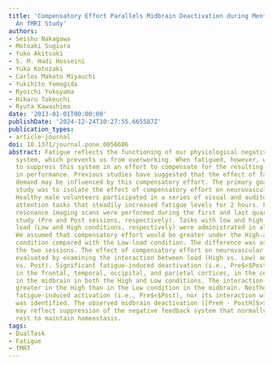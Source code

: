 ```yaml
---
title: 'Compensatory Effort Parallels Midbrain Deactivation during Mental Fatigue:
  An fMRI Study'
authors:
- Seishu Nakagawa
- Motoaki Sugiura
- Yuko Akitsuki
- S. M. Hadi Hosseini
- Yuka Kotozaki
- Carlos Makoto Miyauchi
- Yukihito Yomogida
- Ryoichi Yokoyama
- Hikaru Takeuchi
- Ryuta Kawashima
date: '2013-01-01T00:00:00'
publishDate: '2024-12-24T10:27:55.665587Z'
publication_types:
- article-journal
doi: 10.1371/journal.pone.0056606
abstract: Fatigue reflects the functioning of our physiological negative feedback
  system, which prevents us from overworking. When fatigued, however, we often try
  to suppress this system in an effort to compensate for the resulting deterioration
  in performance. Previous studies have suggested that the effect of fatigue on neurovascular
  demand may be influenced by this compensatory effort. The primary goal of the present
  study was to isolate the effect of compensatory effort on neurovascular demand.
  Healthy male volunteers participated in a series of visual and auditory divided
  attention tasks that steadily increased fatigue levels for 2 hours. Functional magnetic
  resonance imaging scans were performed during the first and last quarter of the
  study (Pre and Post sessions, respectively). Tasks with low and high attentional
  load (Low and High conditions, respectively) were administrated in alternating blocks.
  We assumed that compensatory effort would be greater under the High-attentional-load
  condition compared with the Low-load condition. The difference was assessed during
  the two sessions. The effect of compensatory effort on neurovascular demand was
  evaluated by examining the interaction between load (High vs. Low) and time (Pre
  vs. Post). Significant fatigue-induced deactivation (i.e., Pre$>$Post) was observed
  in the frontal, temporal, occipital, and parietal cortices, in the cerebellum, and
  in the midbrain in both the High and Low conditions. The interaction was significantly
  greater in the High than in the Low condition in the midbrain. Neither significant
  fatigue-induced activation (i.e., Pre$<$Post), nor its interaction with factor Load,
  was identified. The observed midbrain deactivation ([PreH - PostH]$>$[PreE- PostE])
  may reflect suppression of the negative feedback system that normally triggers recuperative
  rest to maintain homeostasis.
tags:
- DualTask
- Fatigue
- fMRT
---
```

